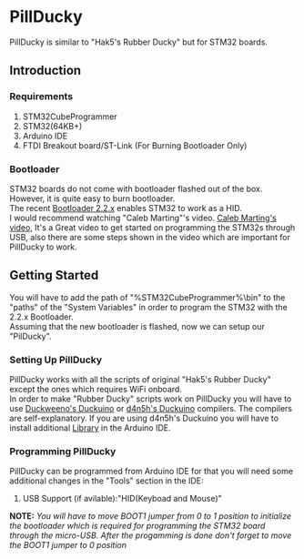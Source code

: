 # PillDucky
PillDucky is similar to "Hak5's Rubber Ducky" but for STM32 boards.  

## Introduction  
  
### Requirements  
1. STM32CubeProgrammer    
2. STM32(64KB+)    
3. Arduino IDE  
4. FTDI Breakout board/ST-Link (For Burning Bootloader Only)

### Bootloader  
STM32 boards do not come with bootloader flashed out of the box. However, it is quite easy to burn bootloader.   
The recent [Bootloader 2.2.x](https://github.com/Serasidis/STM32_HID_Bootloader/releases/latest) enables STM32 to work as a HID.  
I would recommend watching "Caleb Marting"'s video. [Caleb Marting's video](https://www.youtube.com/watch?v=Myon8H111PQ), It's a Great video to get started on programming the STM32s through USB, also there are some steps shown in the video which are important for PillDucky to work.  

## Getting Started  
You will have to add the path of "%STM32CubeProgrammer%\bin" to the "paths" of the "System Variables" in order to program the STM32 with the 2.2.x Bootloader.  
Assuming that the new bootloader is flashed, now we can setup our "PilDucky".

### Setting Up PillDucky  
PillDucky works with all the scripts of original "Hak5's Rubber Ducky" except the ones which requires WiFi onboard.   
In order to make "Rubber Ducky" scripts work on PillDucky you will have to use [Duckweeno's Duckuino](https://dukweeno.github.io/Duckuino/) or [d4n5h's Duckuino](https://d4n5h.github.io/Duckuino/) compilers. The compilers are self-explanatory. If you are using d4n5h's Duckuino you will have to install additional [Library](https://github.com/NicoHood/HID) in the Arduino IDE.  
  
### Programming PillDucky  
PillDucky can be programmed from Arduino IDE for that you will need some additional changes in the "Tools" section in the IDE:  
1. USB Support (if avilable):"HID(Keyboad and Mouse)"

**NOTE:** *You will have to move BOOT1 jumper from 0 to 1 position to initialize the bootloader which is required for programming the STM32 board through the micro-USB. After the progamming is done don't forget to move the BOOT1 jumper to 0 position*
